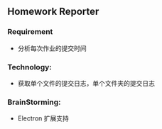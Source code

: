 ## Homework Reporter



### Requirement

* 分析每次作业的提交时间

### Technology:

* 获取单个文件的提交日志，单个文件夹的提交日志


### BrainStorming:
* Electron 扩展支持